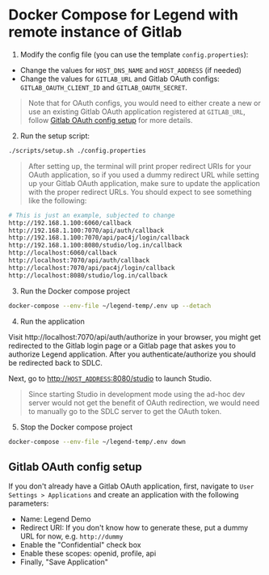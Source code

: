 # Docker Compose for Legend with remote instance of Gitlab

1. Modify the config file (you can use the template `config.properties`):

- Change the values for `HOST_DNS_NAME` and `HOST_ADDRESS` (if needed)
- Change the values for `GITLAB_URL` and Gitlab OAuth configs: `GITLAB_OAUTH_CLIENT_ID` and `GITLAB_OAUTH_SECRET`.

> Note that for OAuth configs, you would need to either create a new or use an existing Gitlab OAuth application registered at `GITLAB_URL`, follow [Gitlab OAuth config setup](#gitlab-oauth-config-setup) for more details.

2. Run the setup script:

```sh
./scripts/setup.sh ./config.properties
```

> After setting up, the terminal will print proper redirect URIs for your OAuth application, so if you used a dummy redirect URL while setting up your Gitlab OAuth application, make sure to update the application with the proper redirect URLs. You should expect to see something like the following:

```sh
# This is just an example, subjected to change
http://192.168.1.100:6060/callback
http://192.168.1.100:7070/api/auth/callback
http://192.168.1.100:7070/api/pac4j/login/callback
http://192.168.1.100:8080/studio/log.in/callback
http://localhost:6060/callback
http://localhost:7070/api/auth/callback
http://localhost:7070/api/pac4j/login/callback
http://localhost:8080/studio/log.in/callback
```

3. Run the Docker compose project

```sh
docker-compose --env-file ~/legend-temp/.env up --detach
```

4. Run the application

Visit http://localhost:7070/api/auth/authorize in your browser, you might get redirected to the Gitlab login page or a Gitlab page that askes you to authorize Legend application. After you authenticate/authorize you should be redirected back to SDLC.

Next, go to [http://`HOST_ADDRESS`:8080/studio]() to launch Studio.

> Since starting Studio in development mode using the ad-hoc dev server would not get the benefit of OAuth redirection, we would need to manually go to the SDLC server to get the OAuth token.

5. Stop the Docker compose project

```sh
docker-compose --env-file ~/legend-temp/.env down
```

## Gitlab OAuth config setup

If you don't already have a Gitlab OAuth application, first, navigate to `User Settings > Applications` and create an application with the following parameters:

- Name: Legend Demo
- Redirect URI: If you don't know how to generate these, put a dummy URL for now, e.g. `http://dummy`
- Enable the "Confidential" check box
- Enable these scopes: openid, profile, api
- Finally, "Save Application"
